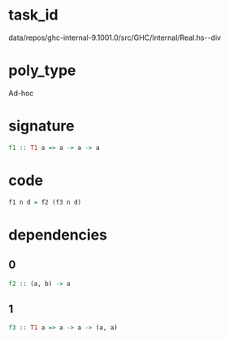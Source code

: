 
# task_id
data/repos/ghc-internal-9.1001.0/src/GHC/Internal/Real.hs--div

# poly_type
Ad-hoc

# signature
```haskell
f1 :: T1 a => a -> a -> a
```   

# code
```haskell
f1 n d = f2 (f3 n d)
```

# dependencies
## 0
```haskell
f2 :: (a, b) -> a
```
## 1
```haskell
f3 :: T1 a => a -> a -> (a, a)
```
